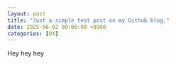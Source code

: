 ```yaml
---
layout: post
title: "Just a simple test post on my Github blog."
date: 2025-06-02 00:00:00 +0900
categories: [UX]
---
```


Hey hey hey